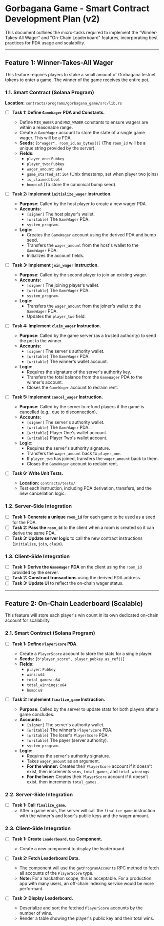 # Gorbagana Game - Smart Contract Development Plan (v2)

This document outlines the micro-tasks required to implement the "Winner-Takes-All Wager" and "On-Chain Leaderboard" features, incorporating best practices for PDA usage and scalability.

---

## Feature 1: Winner-Takes-All Wager

This feature requires players to stake a small amount of Gorbagana testnet tokens to enter a game. The winner of the game receives the entire pot.

### 1.1. Smart Contract (Solana Program)

**Location:** `contracts/programs/gorbagana_game/src/lib.rs`

-   [ ] **Task 1: Define `GameWager` PDA and Constants.**
    -   Define `MIN_WAGER` and `MAX_WAGER` constants to ensure wagers are within a reasonable range.
    -   Create a `GameWager` account to store the state of a single game wager. This will be a PDA.
    -   **Seeds:** `[b"wager", room_id.as_bytes()]` (The `room_id` will be a unique string provided by the server).
    -   **Fields:**
        -   `player_one`: `Pubkey`
        -   `player_two`: `Pubkey`
        -   `wager_amount`: `u64`
        -   `game_started_at`: `i64` (Unix timestamp, set when player two joins)
        -   `is_claimed`: `bool`
        -   `bump`: `u8` (To store the canonical bump seed).

-   [ ] **Task 2: Implement `initialize_wager` Instruction.**
    -   **Purpose:** Called by the host player to create a new wager PDA.
    -   **Accounts:**
        -   `[signer]` The host player's wallet.
        -   `[writable]` The `GameWager` PDA.
        -   `system_program`.
    -   **Logic:**
        -   Creates the `GameWager` account using the derived PDA and bump seed.
        -   Transfers the `wager_amount` from the host's wallet to the `GameWager` PDA.
        -   Initializes the account fields.

-   [ ] **Task 3: Implement `join_wager` Instruction.**
    -   **Purpose:** Called by the second player to join an existing wager.
    -   **Accounts:**
        -   `[signer]` The joining player's wallet.
        -   `[writable]` The `GameWager` PDA.
        -   `system_program`.
    -   **Logic:**
        -   Transfers the `wager_amount` from the joiner's wallet to the `GameWager` PDA.
        -   Updates the `player_two` field.

-   [ ] **Task 4: Implement `claim_wager` Instruction.**
    -   **Purpose:** Called by the game server (as a trusted authority) to send the pot to the winner.
    -   **Accounts:**
        -   `[signer]` The server's authority wallet.
        -   `[writable]` The `GameWager` PDA.
        -   `[writable]` The winner's wallet account.
    -   **Logic:**
        -   Requires the signature of the server's authority key.
        -   Transfers the total balance from the `GameWager` PDA to the winner's account.
        -   Closes the `GameWager` account to reclaim rent.

-   [ ] **Task 5: Implement `cancel_wager` Instruction.**
    -   **Purpose:** Called by the server to refund players if the game is cancelled (e.g., due to disconnection).
    -   **Accounts:**
        -   `[signer]` The server's authority wallet.
        -   `[writable]` The `GameWager` PDA.
        -   `[writable]` Player One's wallet account.
        -   `[writable]` Player Two's wallet account.
    -   **Logic:**
        -   Requires the server's authority signature.
        -   Transfers the `wager_amount` back to `player_one`.
        -   If `player_two` has joined, transfers the `wager_amount` back to them.
        -   Closes the `GameWager` account to reclaim rent.

-   [ ] **Task 6: Write Unit Tests.**
    -   **Location:** `contracts/tests/`
    -   Test each instruction, including PDA derivation, transfers, and the new cancellation logic.

### 1.2. Server-Side Integration

-   [ ] **Task 1: Generate a unique `room_id`** for each game to be used as a seed for the PDA.
-   [ ] **Task 2: Pass the `room_id`** to the client when a room is created so it can derive the same PDA.
-   [ ] **Task 3: Update server logic** to call the new contract instructions (`initialize`, `join`, `claim`).

### 1.3. Client-Side Integration

-   [ ] **Task 1: Derive the `GameWager` PDA** on the client using the `room_id` provided by the server.
-   [ ] **Task 2: Construct transactions** using the derived PDA address.
-   [ ] **Task 3: Update UI** to reflect the on-chain wager status.

---

## Feature 2: On-Chain Leaderboard (Scalable)

This feature will store each player's win count in its own dedicated on-chain account for scalability.

### 2.1. Smart Contract (Solana Program)

-   [ ] **Task 1: Define `PlayerScore` PDA.**
    -   Create a `PlayerScore` account to store the stats for a single player.
    -   **Seeds:** `[b"player_score", player_pubkey.as_ref()]`
    -   **Fields:**
        -   `player`: `Pubkey`
        -   `wins`: `u64`
        -   `total_games`: `u64`
        -   `total_winnings`: `u64`
        -   `bump`: `u8`

-   [ ] **Task 2: Implement `finalize_game` Instruction.**
    -   **Purpose:** Called by the server to update stats for both players after a game concludes.
    -   **Accounts:**
        -   `[signer]` The server's authority wallet.
        -   `[writable]` The winner's `PlayerScore` PDA.
        -   `[writable]` The loser's `PlayerScore` PDA.
        -   `[writable]` The payer (server authority).
        -   `system_program`.
    -   **Logic:**
        -   Requires the server's authority signature.
        -   Takes `wager_amount` as an argument.
        -   **For the winner:** Creates their `PlayerScore` account if it doesn't exist, then increments `wins`, `total_games`, and `total_winnings`.
        -   **For the loser:** Creates their `PlayerScore` account if it doesn't exist, then increments `total_games`.

### 2.2. Server-Side Integration

-   [ ] **Task 1: Call `finalize_game`.**
    -   After a game ends, the server will call the `finalize_game` instruction with the winner's and loser's public keys and the wager amount.

### 2.3. Client-Side Integration

-   [ ] **Task 1: Create `Leaderboard.tsx` Component.**
    -   Create a new component to display the leaderboard.

-   [ ] **Task 2: Fetch Leaderboard Data.**
    -   The component will use the `getProgramAccounts` RPC method to fetch all accounts of the `PlayerScore` type.
    -   **Note:** For a hackathon scope, this is acceptable. For a production app with many users, an off-chain indexing service would be more performant.

-   [ ] **Task 3: Display Leaderboard.**
    -   Deserialize and sort the fetched `PlayerScore` accounts by the number of wins.
    -   Render a table showing the player's public key and their total wins.
